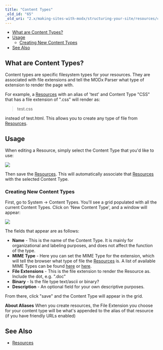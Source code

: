 ```yaml
---
title: "Content Types"
_old_id: "65"
_old_uri: "2.x/making-sites-with-modx/structuring-your-site/resources/content-types"
---
```


- [What are Content Types?](#what-are-content-types)
- [Usage](#usage)
  - [Creating New Content Types](#creating-new-content-types)
- [See Also](#see-also)



## What are Content Types?

Content types are specific filesystem types for your resources. They are associated with file extensions and tell the MODx Parser what type of extension to render the page with.

For example, a [Resources](building-sites/resources "Resources") with an alias of 'test' and Content Type "CSS" that has a file extension of ".css" will render as:

> test.css

instead of test.html. This allows you to create any type of file from [Resources](building-sites/resources "Resources").

## Usage

When editing a Resource, simply select the Content Type that you'd like to use:

![](/download/attachments/18678068/content-type1.png?version=1&modificationDate=1268852969000)

Then save the [Resources](building-sites/resources "Resources"). This will automatically associate that [Resources](building-sites/resources "Resources") with the selected Content Type.

### Creating New Content Types

First, go to System -> Content Types. You'll see a grid populated with all the current Content Types. Click on 'New Content Type', and a window will appear:

![](/download/attachments/18678068/content-type-new1.png?version=1&modificationDate=1268852967000)

The fields that appear are as follows:

- **Name** - This is the name of the Content Type. It is mainly for organizational and labeling purposes, and does not affect the function of the type.
- **MIME Type** - Here you can set the MIME Type for the extension, which will tell the browser what type of file the [Resources](building-sites/resources "Resources") is. A list of available MIME Types can be found [here](http://www.iana.org/assignments/media-types/) or [here](http://www.feedforall.com/mime-types.htm).
- **File Extensions** - This is the file extension to render the Resource as. Include the dot, e.g. ".doc"
- **Binary** - Is the file type text/ascii or binary?
- **Description** - An optional field for your own descriptive purposes.

From there, click "save" and the Content Type will appear in the grid.

**About Aliases**
When you create resources, the File Extension you choose for your content type will be what's appended to the alias of that resource (if you have friendly URLs enabled)

## See Also

- [Resources](building-sites/resources "Resources")